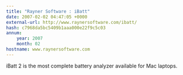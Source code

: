 ```yaml
---
title: "Rayner Software : iBatt"
date: 2007-02-02 04:47:05 +0000
external-url: http://www.raynersoftware.com/ibatt/
hash: c7968da5bc5409b1aaa000e22f9c5c03
annum:
    year: 2007
    month: 02
hostname: www.raynersoftware.com
---
```


iBatt 2 is the most complete battery analyzer available for Mac laptops.
